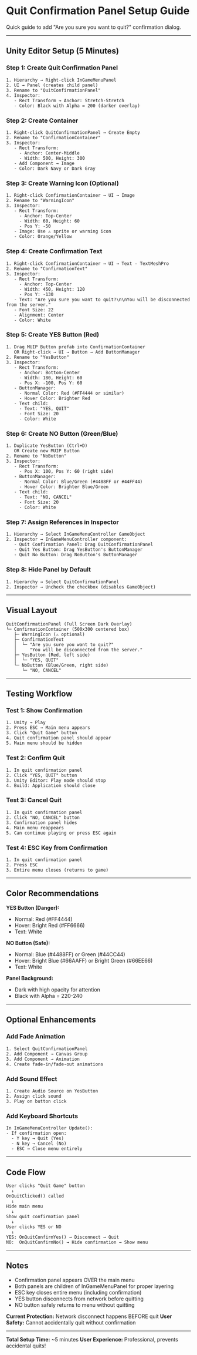 # Quit Confirmation Panel Setup Guide

Quick guide to add "Are you sure you want to quit?" confirmation dialog.

---

## Unity Editor Setup (5 Minutes)

### Step 1: Create Quit Confirmation Panel

```
1. Hierarchy → Right-click InGameMenuPanel
2. UI → Panel (creates child panel)
3. Rename to "QuitConfirmationPanel"
4. Inspector:
   - Rect Transform → Anchor: Stretch-Stretch
   - Color: Black with Alpha = 200 (darker overlay)
```

### Step 2: Create Container

```
1. Right-click QuitConfirmationPanel → Create Empty
2. Rename to "ConfirmationContainer"
3. Inspector:
   - Rect Transform:
     - Anchor: Center-Middle
     - Width: 500, Height: 300
   - Add Component → Image
   - Color: Dark Navy or Dark Gray
```

### Step 3: Create Warning Icon (Optional)

```
1. Right-click ConfirmationContainer → UI → Image
2. Rename to "WarningIcon"
3. Inspector:
   - Rect Transform:
     - Anchor: Top-Center
     - Width: 60, Height: 60
     - Pos Y: -50
   - Image: Use ⚠️ sprite or warning icon
   - Color: Orange/Yellow
```

### Step 4: Create Confirmation Text

```
1. Right-click ConfirmationContainer → UI → Text - TextMeshPro
2. Rename to "ConfirmationText"
3. Inspector:
   - Rect Transform:
     - Anchor: Top-Center
     - Width: 450, Height: 120
     - Pos Y: -130
   - Text: "Are you sure you want to quit?\n\nYou will be disconnected from the server."
   - Font Size: 22
   - Alignment: Center
   - Color: White
```

### Step 5: Create YES Button (Red)

```
1. Drag MUIP Button prefab into ConfirmationContainer
   OR Right-click → UI → Button → Add ButtonManager
2. Rename to "YesButton"
3. Inspector:
   - Rect Transform:
     - Anchor: Bottom-Center
     - Width: 180, Height: 60
     - Pos X: -100, Pos Y: 60
   - ButtonManager:
     - Normal Color: Red (#FF4444 or similar)
     - Hover Color: Brighter Red
   - Text child:
     - Text: "YES, QUIT"
     - Font Size: 20
     - Color: White
```

### Step 6: Create NO Button (Green/Blue)

```
1. Duplicate YesButton (Ctrl+D)
   OR Create new MUIP Button
2. Rename to "NoButton"
3. Inspector:
   - Rect Transform:
     - Pos X: 100, Pos Y: 60 (right side)
   - ButtonManager:
     - Normal Color: Blue/Green (#4488FF or #44FF44)
     - Hover Color: Brighter Blue/Green
   - Text child:
     - Text: "NO, CANCEL"
     - Font Size: 20
     - Color: White
```

### Step 7: Assign References in Inspector

```
1. Hierarchy → Select InGameMenuController GameObject
2. Inspector → InGameMenuController component:
   - Quit Confirmation Panel: Drag QuitConfirmationPanel
   - Quit Yes Button: Drag YesButton's ButtonManager
   - Quit No Button: Drag NoButton's ButtonManager
```

### Step 8: Hide Panel by Default

```
1. Hierarchy → Select QuitConfirmationPanel
2. Inspector → Uncheck the checkbox (disables GameObject)
```

---

## Visual Layout

```
QuitConfirmationPanel (Full Screen Dark Overlay)
└─ ConfirmationContainer (500x300 centered box)
   ├─ WarningIcon (⚠️ optional)
   ├─ ConfirmationText
   │  └─ "Are you sure you want to quit?"
   │     "You will be disconnected from the server."
   ├─ YesButton (Red, left side)
   │  └─ "YES, QUIT"
   └─ NoButton (Blue/Green, right side)
      └─ "NO, CANCEL"
```

---

## Testing Workflow

### Test 1: Show Confirmation
```
1. Unity → Play
2. Press ESC → Main menu appears
3. Click "Quit Game" button
4. Quit confirmation panel should appear
5. Main menu should be hidden
```

### Test 2: Confirm Quit
```
1. In quit confirmation panel
2. Click "YES, QUIT" button
3. Unity Editor: Play mode should stop
4. Build: Application should close
```

### Test 3: Cancel Quit
```
1. In quit confirmation panel
2. Click "NO, CANCEL" button
3. Confirmation panel hides
4. Main menu reappears
5. Can continue playing or press ESC again
```

### Test 4: ESC Key from Confirmation
```
1. In quit confirmation panel
2. Press ESC
3. Entire menu closes (returns to game)
```

---

## Color Recommendations

**YES Button (Danger):**
- Normal: Red (#FF4444)
- Hover: Bright Red (#FF6666)
- Text: White

**NO Button (Safe):**
- Normal: Blue (#4488FF) or Green (#44CC44)
- Hover: Bright Blue (#66AAFF) or Bright Green (#66EE66)
- Text: White

**Panel Background:**
- Dark with high opacity for attention
- Black with Alpha = 220-240

---

## Optional Enhancements

### Add Fade Animation
```
1. Select QuitConfirmationPanel
2. Add Component → Canvas Group
3. Add Component → Animation
4. Create fade-in/fade-out animations
```

### Add Sound Effect
```
1. Create Audio Source on YesButton
2. Assign click sound
3. Play on button click
```

### Add Keyboard Shortcuts
```
In InGameMenuController Update():
- If confirmation open:
  - Y key → Quit (Yes)
  - N key → Cancel (No)
  - ESC → Close menu entirely
```

---

## Code Flow

```
User clicks "Quit Game" button
  ↓
OnQuitClicked() called
  ↓
Hide main menu
  ↓
Show quit confirmation panel
  ↓
User clicks YES or NO
  ↓
YES: OnQuitConfirmYes() → Disconnect → Quit
NO:  OnQuitConfirmNo() → Hide confirmation → Show menu
```

---

## Notes

- Confirmation panel appears OVER the main menu
- Both panels are children of InGameMenuPanel for proper layering
- ESC key closes entire menu (including confirmation)
- YES button disconnects from network before quitting
- NO button safely returns to menu without quitting

**Current Protection:** Network disconnect happens BEFORE quit
**User Safety:** Cannot accidentally quit without confirmation

---

**Total Setup Time:** ~5 minutes
**User Experience:** Professional, prevents accidental quits!
